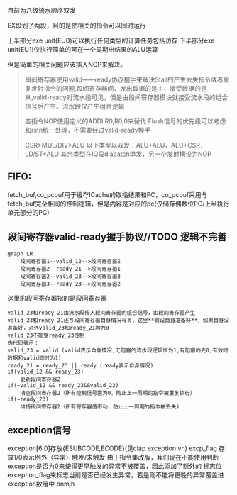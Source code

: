目前为八级流水顺序双发

EX段划了两段，~~目的是使相关的指令可以同时运行~~


上半部分exe unit(EU0)可以执行任何类型的计算任务包括访存
下半部分exe unit(EU1)仅执行简单的可在一个周期出结果的ALU运算


但是简单的相关问题应该插入NOP来解决。

> 段间寄存器使用valid——ready协议握手来解决Stall的产生丢失指令或者重复发射指令的问题,段间寄存器间，发出数据的是主，接受数据的是从,valid-ready对流水段可见，但是由段间寄存器模块就接受流水段的组合信号后产生。流水段仅产生组合逻辑
> 
> 空指令NOP使用定义的ADDI R0,R0,0来替代
> Flush信号的优先级可以考虑和rstn统一处理，不需要经过valid-ready握手
>
> CSR>MUL/DIV>ALU
> 以下类型以双发：ALU+ALU，ALU+CSR，LD/ST+ALU
> 其余类型在IQ段diapatch单发，另一个发射槽设为NOP

## FIFO:
fetch_buf,co_pcbuf用于缓存ICache的取指结果和PC，co_pcbuf采用与fetch_buf完全相同的控制逻辑，但是内容是对应的pc(仅储存偶数位PC/上半执行单元部分的PC)

## 段间寄存器valid-ready握手协议//TODO 逻辑不完善
```mermaid
graph LR
    段间寄存器1--valid_12-->段间寄存器2
    段间寄存器2--ready_21-->段间寄存器1
    段间寄存器2--valid_23-->段间寄存器3
    段间寄存器3--ready_23-->段间寄存器2
```

这里的段间寄存器指的是段间寄存器

```
valid_23和ready_21由流水段传入段间寄存器的组合信号，由段间寄存器产生
valid_23和ready_21还与段间寄存器自身情况有关，这里**假设自身准备好**，如果自身没准备好，对外valid_23和ready_21均为0
valid_23不能受ready_23控制
伪代码表示：
valid_23 = valid (valid表示自身情况,无阻塞的流水段逻辑恒为1,有阻塞的先0,有效时数据和valid同时为1) 
ready_21 = ready_23 || ready (ready表示自身情况)
if(valid_12 && ready_23)
	更新段间寄存器2
if(~valid_12 && ready_23&&valid_23)
	清空段间寄存器2（所有控制信号置为0，防止上一周期的指令被重复执行）
if(~ready_23)
	维持段间寄存器2（所有寄存器值不动，防止上一周期的指令被丢失)
```

## exception信号
exception[6:0]存放{ESUBCODE,ECODE}(见clap exception.vh)
excp_flag  存放1/0表示例外（异常）触发/未触发
由于指令集改版，我们现在不能使用判断exception是否为0来使得更早触发的异常不被覆盖，因此添加了额外的
标志位exception_flag来标志当前是否已经发生异常，若是则不能将更晚的异常覆盖进exception数组中
 bnmjh